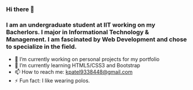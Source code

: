 ### Hi there 👋

<!--
**kpatel115/kpatel115** is a ✨ _special_ ✨ repository because its `README.md` (this file) appears on your GitHub profile.

Here are some ideas to get you started:

- 🔭 I’m currently working on ...
- 🌱 I’m currently learning ...
- 👯 I’m looking to collaborate on ...
- 🤔 I’m looking for help with ...
- 💬 Ask me about ...
- 📫 How to reach me: ...
- 😄 Pronouns: ...
- ⚡ Fun fact: ...
-->

### I am an undergraduate student at IIT working on my Bacherlors. I major in Informational Technology & Management. I am fascinated by Web Development and chose to specialize in the field.

- 🔭 I’m currently working on personal projects for my portfolio
- 🌱 I’m currently learning HTML5/CSS3 and Bootstrap 
- 📫 How to reach me: kpatel9338448@gmail.com
- ⚡ Fun fact: I like wearing polos.